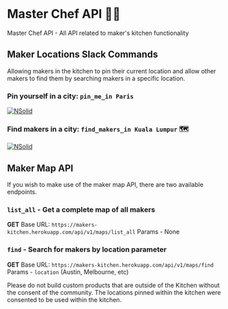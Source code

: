 # Master Chef API 👨‍🍳
Master Chef API - All API related to maker's kitchen functionality

## Maker Locations Slack Commands

Allowing makers in the kitchen to pin their current location and allow other makers to find them by searching makers in a specific location.

### Pin yourself in a city: `pin_me_in Paris`

[![NSolid](https://pbs.twimg.com/media/DwFLgpbV4AAz_wE.jpg:large)](https://twitter.com/its_dinuka/status/1081228423916208130)

### Find makers in a city: `find_makers_in Kuala Lumpur` 🗺

[![NSolid](https://pbs.twimg.com/media/DwFoD2ZU0AAiCj5.jpg:large)](https://twitter.com/its_dinuka/status/1081260106195427328)

## Maker Map API

If you wish to make use of the maker map API, there are two available endpoints.

### `list_all` - Get a complete map of all makers

**GET**
Base URL: `https://makers-kitchen.herokuapp.com/api/v1/maps/list_all`
Params - None


### `find` - Search for makers by location parameter

**GET**
Base URL: `https://makers-kitchen.herokuapp.com/api/v1/maps/find`
Params - `location` (Austin, Melbourne, etc)

Please do not build custom products that are outside of the Kitchen without the consent of the community. The locations pinned within the kitchen were consented to be used within the kitchen.
